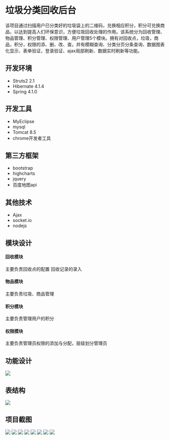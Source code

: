 # 垃圾分类回收后台
该项目通过扫描用户已分类好的垃圾袋上的二维码，兑换相应积分，积分可兑换商品，以达到提高人们环保意识，方便垃圾回收处理的作用。该系统分为回收管理、物品管理、积分管理、权限管理、用户管理5个模块。拥有对回收点，垃圾，商品，积分，权限的添、删、改、查。并有模糊查询、分类分页分条查询、数据图表化显示、表单验证，登录验证、ajax局部刷新、数据实时刷新等功能。

开发环境
-
* Struts2  2.1
* Hibernate  4.1.4
* Spring  4.1.0

开发工具
-
* MyEclipse
* mysql
* Tomcat 8.5
* chrome开发者工具

第三方框架
-
* bootstrap
* highcharts
* jquery
* 百度地图api

其他技术
-
* Ajax
* socket.io
* nodejs

模块设计
-
#### 回收模块
主要负责回收点的配置
回收记录的录入

#### 物品模块
主要负责垃圾、商品管理

#### 积分模块
主要负责管理用户的积分

#### 权限模块
主要负责管理员权限的添加与分配，层级划分管理员

功能设计
-
![](https://raw.githubusercontent.com/Hcong425/garbageSorting/master/image9.png)

表结构
-
![](https://raw.githubusercontent.com/Hcong425/garbageSorting/master/image10.png)

项目截图
-
![](https://raw.githubusercontent.com/Hcong425/garbageSorting/master/image1.png)
![](https://raw.githubusercontent.com/Hcong425/garbageSorting/master/image2.png)
![](https://raw.githubusercontent.com/Hcong425/garbageSorting/master/image3.png)
![](https://raw.githubusercontent.com/Hcong425/garbageSorting/master/image4.png)
![](https://raw.githubusercontent.com/Hcong425/garbageSorting/master/image5.png)
![](https://raw.githubusercontent.com/Hcong425/garbageSorting/master/image6.png)
![](https://raw.githubusercontent.com/Hcong425/garbageSorting/master/image7.png)
![](https://raw.githubusercontent.com/Hcong425/garbageSorting/master/image8.png)
